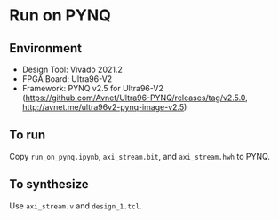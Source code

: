 Run on PYNQ
====================

Environment
--------------------

- Design Tool: Vivado 2021.2
- FPGA Board: Ultra96-V2
- Framework: PYNQ v2.5 for Ultra96-V2 (https://github.com/Avnet/Ultra96-PYNQ/releases/tag/v2.5.0, http://avnet.me/ultra96v2-pynq-image-v2.5)

To run
--------------------

Copy `run_on_pynq.ipynb`, `axi_stream.bit`, and `axi_stream.hwh` to PYNQ.


To synthesize
--------------------

Use `axi_stream.v` and `design_1.tcl`.
